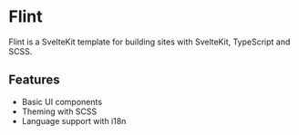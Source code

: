 # Flint

Flint is a SvelteKit template for building sites with SvelteKit, TypeScript and SCSS.

## Features

- Basic UI components
- Theming with SCSS
- Language support with i18n